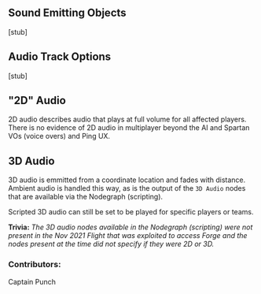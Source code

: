 ## Sound Emitting Objects

[stub]

## Audio Track Options

[stub]

## "2D" Audio

2D audio describes audio that plays at full volume for all affected players. There is no evidence of 2D audio in multiplayer beyond the AI and Spartan VOs (voice overs) and Ping UX.

## 3D Audio

3D audio is emmitted from a coordinate location and fades with distance. Ambient audio is handled this way, as is the output of the `3D Audio` nodes that are available via the Nodegraph (scripting).

Scripted 3D audio can still be set to be played for specific players or teams. 

**Trivia:** 
*The 3D audio nodes available in the Nodegraph (scripting) were not present in the Nov 2021 Flight that was exploited to access Forge and the nodes present at the time did not specify if they were 2D or 3D.*

### Contributors:
Captain Punch